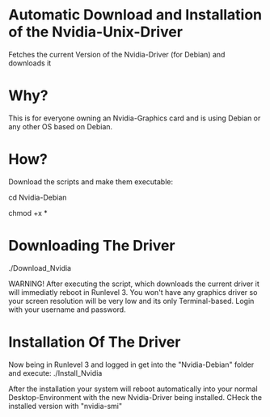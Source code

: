 # Automatic Download and Installation of the Nvidia-Unix-Driver
Fetches the current Version of the Nvidia-Driver (for Debian) and downloads it

# Why?
This is for everyone owning an Nvidia-Graphics card and is using Debian or any other OS based on Debian.

# How?
Download the scripts and make them executable:

cd Nvidia-Debian

chmod +x *

# Downloading The Driver

./Download_Nvidia

WARNING! After executing the script, which downloads the current driver it will immediatly reboot in Runlevel 3. You won't have any graphics driver so your screen resolution will be very low and its only Terminal-based. Login with your username and password.

# Installation Of The Driver

Now being in Runlevel 3 and logged in get into the "Nvidia-Debian" folder and execute:
./Install_Nvidia

After the installation your system will reboot automatically into your normal Desktop-Environment with the new Nvidia-Driver being installed. CHeck the installed version with "nvidia-smi"
